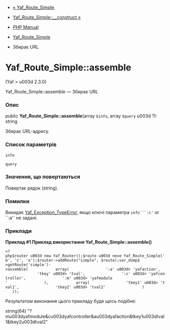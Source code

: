 - [« Yaf_Route_Simple](class.yaf-route-simple.md)
- [Yaf_Route_Simple::\_\_construct »](yaf-route-simple.construct.md)

- [PHP Manual](index.md)
- [Yaf_Route_Simple](class.yaf-route-simple.md)
- Збирає URL

# Yaf_Route_Simple::assemble

(Yaf \> u003d 2.3.0)

Yaf_Route_Simple::assemble — Збирає URL

### Опис

public **Yaf_Route_Simple::assemble**(array `$info`, array `$query` u003d
?): string

Збирає URL-адресу.

### Список параметрів

`info`

`query`

### Значення, що повертаються

Повертає рядок (string).

### Помилки

Викидає
[Yaf_Exception_TypeError](class.yaf-exception-typeerror.md), якщо
ключі параметра `info```:c'` or ``:a'` не задані.

### Приклади

**Приклад #1 Приклад використання **Yaf_Route_Simple::assemble()****

` <?php$router u003d new Yaf_Router();$route u003d neve Yaf_Route_Simple('m', 'c', 'a');$router->addRoute("simple", $route);var_dump$ >getRoute('simple')->assemble(            array(                ':a' u003d> 'yafaction',                'tkey' u003d> 'tval',                ':c' u003d> 'yafcontroller',                ':m' u003d> 'yafmodule '                ),            array(                'tkey1' u003d> 'tval1',                'tkey2' u003d> 'tval2'                )            )); `

Результатом виконання цього прикладу буде щось подібне:

string(64) "?mu003dyafmodule&cu003dyafcontroller&au003dyafaction&tkey1u003dtval1&tkey2u003dtval2"

